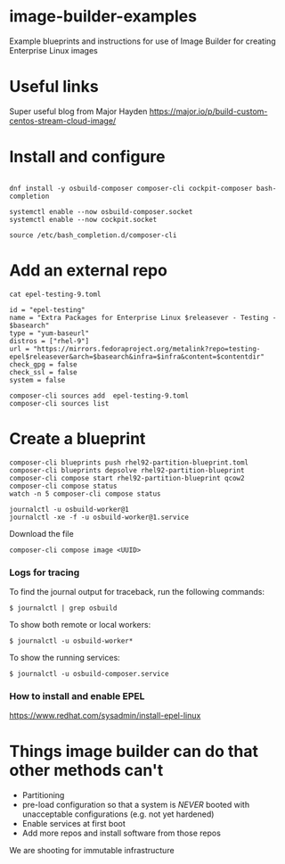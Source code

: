 # image-builder-examples
Example blueprints and instructions for use of Image Builder for creating Enterprise Linux images

# Useful links

Super useful blog from Major Hayden
https://major.io/p/build-custom-centos-stream-cloud-image/

# Install and configure
```

dnf install -y osbuild-composer composer-cli cockpit-composer bash-completion

systemctl enable --now osbuild-composer.socket
systemctl enable --now cockpit.socket

source /etc/bash_completion.d/composer-cli

```

# Add an external repo

```
cat epel-testing-9.toml 
```

```
id = "epel-testing"
name = "Extra Packages for Enterprise Linux $releasever - Testing - $basearch"
type = "yum-baseurl"
distros = ["rhel-9"]
url = "https://mirrors.fedoraproject.org/metalink?repo=testing-epel$releasever&arch=$basearch&infra=$infra&content=$contentdir"
check_gpg = false
check_ssl = false
system = false
```

```
composer-cli sources add  epel-testing-9.toml
composer-cli sources list
```

# Create a blueprint

```
composer-cli blueprints push rhel92-partition-blueprint.toml
composer-cli blueprints depsolve rhel92-partition-blueprint
composer-cli compose start rhel92-partition-blueprint qcow2
composer-cli compose status
watch -n 5 composer-cli compose status

journalctl -u osbuild-worker@1
journalctl -xe -f -u osbuild-worker@1.service 

```

Download the file
```
composer-cli compose image <UUID>
```


### Logs for tracing

To find the journal output for traceback, run the following commands:
```
$ journalctl | grep osbuild
```

To show both remote or local workers:
```
$ journalctl -u osbuild-worker*
```

To show the running services:
```
$ journalctl -u osbuild-composer.service
```

### How to install and enable EPEL

https://www.redhat.com/sysadmin/install-epel-linux

# Things image builder can do that other methods can't

- Partitioning
- pre-load configuration so that a system is *NEVER* booted with unacceptable configurations (e.g. not yet hardened)
- Enable services at first boot
- Add more repos and install software from those repos

We are shooting for immutable infrastructure
